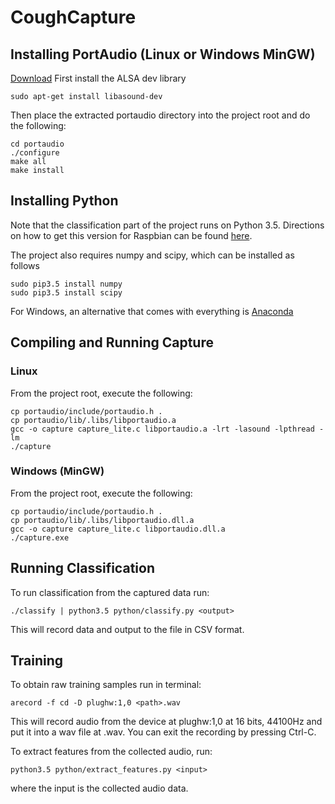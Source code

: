 # CoughCapture

## Installing PortAudio (Linux or Windows MinGW)

[Download](http://www.portaudio.com/download.html)
First install the ALSA dev library
```
sudo apt-get install libasound-dev
```

Then place the extracted portaudio directory into the project root and do the following:
```
cd portaudio
./configure
make all
make install
```

## Installing Python

Note that the classification part of the project runs on Python 3.5. Directions on how to get this version for Raspbian can be found [here](http://bohdan-danishevsky.blogspot.com/2015/10/building-python-35-on-raspberry-pi-2.html).

The project also requires numpy and scipy, which can be installed as follows

```
sudo pip3.5 install numpy
sudo pip3.5 install scipy
```

For Windows, an alternative that comes with everything is [Anaconda](https://www.continuum.io/downloads)


## Compiling and Running Capture

### Linux
From the project root, execute the following:
```
cp portaudio/include/portaudio.h .
cp portaudio/lib/.libs/libportaudio.a
gcc -o capture capture_lite.c libportaudio.a -lrt -lasound -lpthread -lm
./capture
```
### Windows (MinGW)
From the project root, execute the following:
```
cp portaudio/include/portaudio.h .
cp portaudio/lib/.libs/libportaudio.dll.a
gcc -o capture capture_lite.c libportaudio.dll.a
./capture.exe
```

## Running Classification

To run classification from the captured data run:
```
./classify | python3.5 python/classify.py <output>
```
This will record data and output to the file in CSV format.

## Training

To obtain raw training samples run in terminal:
```
arecord -f cd -D plughw:1,0 <path>.wav
```
This will record audio from the device at plughw:1,0 at 16 bits, 44100Hz and put it into a wav file at <path>.wav. You can exit the recording by pressing Ctrl-C.

To extract features from the collected audio, run:
```
python3.5 python/extract_features.py <input>
```
where the input is the collected audio data.